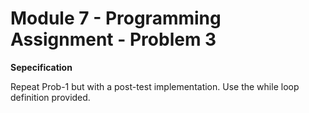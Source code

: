 # Module 7 - Programming Assignment - Problem 3

**Sepecification**

Repeat Prob-1 but with a post-test implementation. Use the while loop definition provided.